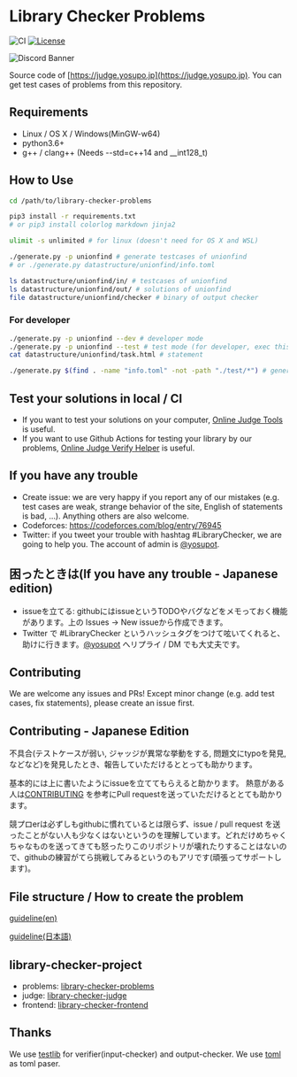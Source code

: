 # Library Checker Problems

![CI](https://github.com/yosupo06/library-checker-problems/workflows/Diff/badge.svg)
[![License](https://img.shields.io/badge/License-Apache%202.0-blue.svg)](https://github.com/yosupo06/library-checker-problems/blob/master/LICENSE)

![Discord Banner](https://discordapp.com/api/guilds/1087310259447681114/widget.png?style=banner2)

Source code of [https://judge.yosupo.jp](https://judge.yosupo.jp). You can get test cases of problems from this repository.

## Requirements

- Linux / OS X / Windows(MinGW-w64)
- python3.6+
- g++ / clang++ (Needs --std=c++14 and __int128_t)

## How to Use

```sh
cd /path/to/library-checker-problems

pip3 install -r requirements.txt
# or pip3 install colorlog markdown jinja2

ulimit -s unlimited # for linux (doesn't need for OS X and WSL)

./generate.py -p unionfind # generate testcases of unionfind
# or ./generate.py datastructure/unionfind/info.toml

ls datastructure/unionfind/in/ # testcases of unionfind
ls datastructure/unionfind/out/ # solutions of unionfind
file datastructure/unionfind/checker # binary of output checker
```

### For developer

```sh
./generate.py -p unionfind --dev # developer mode
./generate.py -p unionfind --test # test mode (for developer, exec this command before PR)
cat datastructure/unionfind/task.html # statement

./generate.py $(find . -name "info.toml" -not -path "./test/*") # generate all testcases
```

## Test your solutions in local / CI

- If you want to test your solutions on your computer, [Online Judge Tools](https://github.com/online-judge-tools/oj) is useful.
- If you want to use Github Actions for testing your library by our problems, [Online Judge Verify Helper](https://github.com/online-judge-tools/verification-helper) is useful.

## If you have any trouble

- Create issue: we are very happy if you report any of our mistakes (e.g. test cases are weak, strange behavior of the site, English of statements is bad, ...). Anything others are also welcome.
- Codeforces: https://codeforces.com/blog/entry/76945
- Twitter: if you tweet your trouble with hashtag \#LibraryChecker, we are going to help you. The account of admin is [@yosupot](https://twitter.com/yosupot).

## 困ったときは(If you have any trouble - Japanese edition)

- issueを立てる: githubにはissueというTODOやバグなどをメモっておく機能があります。上の Issues → New issueから作成できます。
- Twitter で \#LibraryChecker というハッシュタグをつけて呟いてくれると、助けに行きます。[@yosupot](https://twitter.com/yosupot) へリプライ / DM でも大丈夫です。

## Contributing

We are welcome any issues and PRs! Except minor change (e.g. add test cases, fix statements), please create an issue first.

## Contributing - Japanese Edition

不具合(テストケースが弱い, ジャッジが異常な挙動をする, 問題文にtypoを発見, などなど)を発見したとき、報告していただけるととっても助かります。

基本的には上に書いたようにissueを立ててもらえると助かります。
熱意がある人は[CONTRIBUTING](docs/CONTRIBUTING.md) を参考にPull requestを送っていただけるととても助かります。

競プロerは必ずしもgithubに慣れているとは限らず、issue / pull request を送ったことがない人も少なくはないというのを理解しています。どれだけめちゃくちゃなものを送ってきても怒ったりこのリポジトリが壊れたりすることはないので、githubの練習がてら挑戦してみるというのもアリです(頑張ってサポートします)。

## File structure / How to create the problem

[guideline(en)](docs/guideline.en.md)

[guideline(日本語)](docs/guideline.md)

## library-checker-project

- problems: [library-checker-problems](https://github.com/yosupo06/library-checker-problems)
- judge: [library-checker-judge](https://github.com/yosupo06/library-checker-judge)
- frontend: [library-checker-frontend](https://github.com/yosupo06/library-checker-frontend)

## Thanks

We use [testlib](https://github.com/MikeMirzayanov/testlib) for verifier(input-checker) and output-checker.
We use [toml](https://github.com/uiri/toml) as toml paser.
